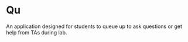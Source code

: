 # Qu
An application designed for students to queue up to ask questions or get help from TAs during lab. 
